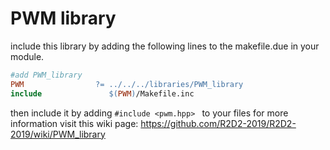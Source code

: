 # PWM library

include this library by adding the following lines to the makefile.due in your module.
```Makefile
#add PWM_library
PWM		           ?= ../../../libraries/PWM_library
include               $(PWM)/Makefile.inc
```

then include it by adding `#include <pwm.hpp> ` to your files
for more information visit this wiki page:
https://github.com/R2D2-2019/R2D2-2019/wiki/PWM_library 
